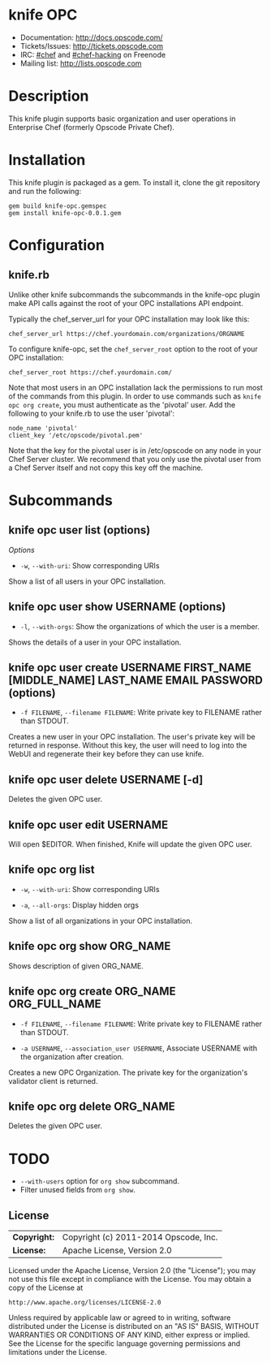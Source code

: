 # knife OPC #

* Documentation: http://docs.opscode.com/
* Tickets/Issues: http://tickets.opscode.com
* IRC: [#chef](irc://irc.freenode.net/chef) and [#chef-hacking](irc://irc.freenode.net/chef-hacking) on Freenode
* Mailing list: http://lists.opscode.com

# Description

This knife plugin supports basic organization and user operations in
Enterprise Chef (formerly Opscode Private Chef).

# Installation

This knife plugin is packaged as a gem.  To install it, clone the
git repository and run the following:

    gem build knife-opc.gemspec
    gem install knife-opc-0.0.1.gem

# Configuration

## knife.rb
Unlike other knife subcommands the subcommands in the knife-opc
plugin make API calls against the root of your OPC installations API
endpoint.

Typically the chef_server_url for your OPC installation may look like
this:

    chef_server_url https://chef.yourdomain.com/organizations/ORGNAME

To configure knife-opc, set the `chef_server_root` option to the root
of your OPC installation:

    chef_server_root https://chef.yourdomain.com/

Note that most users in an OPC installation lack the permissions to
run most of the commands from this plugin.  In order to use commands
such as `knife opc org create`, you must authenticate as the 'pivotal' user.
Add the following to your knife.rb to use the user 'pivotal':

    node_name 'pivotal'
    client_key '/etc/opscode/pivotal.pem'

Note that the key for the pivotal user is in /etc/opscode on any node
in your Chef Server cluster.  We recommend that you only use the
pivotal user from a Chef Server itself and not copy this key off the
machine.

# Subcommands

## knife opc user list (options)

*Options*

  * `-w`, `--with-uri`:
     Show corresponding URIs

Show a list of all users in your OPC installation.

## knife opc user show USERNAME (options)

  * `-l`, `--with-orgs`:
    Show the organizations of which the user is a member.

Shows the details of a user in your OPC installation.

## knife opc user create USERNAME FIRST_NAME [MIDDLE_NAME] LAST_NAME EMAIL PASSWORD (options)

  * `-f FILENAME`, `--filename FILENAME`:
    Write private key to FILENAME rather than STDOUT.

Creates a new user in your OPC installation.  The user's private key
will be returned in response.  Without this key, the user will need to
log into the WebUI and regenerate their key before they can use knife.

## knife opc user delete USERNAME [-d]

Deletes the given OPC user.

## knife opc user edit USERNAME

Will open $EDITOR. When finished, Knife will update the given OPC user.

## knife opc org list

  * `-w`, `--with-uri`:
     Show corresponding URIs

  * `-a`, `--all-orgs`:
    Display hidden orgs

Show a list of all organizations in your OPC installation.

## knife opc org show ORG_NAME

Shows description of given ORG_NAME.

## knife opc org create ORG_NAME ORG_FULL_NAME

  * `-f FILENAME`, `--filename FILENAME`:
    Write private key to FILENAME rather than STDOUT.

  *  `-a USERNAME`, `--association_user USERNAME`,
    Associate USERNAME with the organization after creation.

Creates a new OPC Organization.  The private key for the organization's
validator client is returned.

## knife opc org delete ORG_NAME

Deletes the given OPC user.

# TODO

* `--with-users` option for `org show` subcommand.
* Filter unused fields from `org show`.

## License ##

|                      |                                          |
|:---------------------|:-----------------------------------------|
| **Copyright:**       | Copyright (c) 2011-2014 Opscode, Inc.
| **License:**         | Apache License, Version 2.0

Licensed under the Apache License, Version 2.0 (the "License");
you may not use this file except in compliance with the License.
You may obtain a copy of the License at

    http://www.apache.org/licenses/LICENSE-2.0

Unless required by applicable law or agreed to in writing, software
distributed under the License is distributed on an "AS IS" BASIS,
WITHOUT WARRANTIES OR CONDITIONS OF ANY KIND, either express or implied.
See the License for the specific language governing permissions and
limitations under the License.
